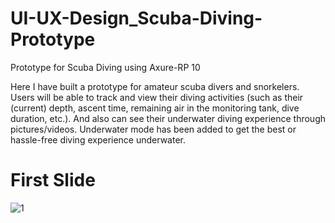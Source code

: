 # UI-UX-Design_Scuba-Diving-Prototype
Prototype for Scuba Diving using Axure-RP 10

Here I have built a prototype for amateur scuba divers and snorkelers. Users will be able to track and view their diving activities (such as their (current) depth, ascent time, remaining air in the monitoring tank, dive duration, etc.). And also can see their underwater diving experience through pictures/videos. Underwater mode has been added to get the best or hassle-free diving experience underwater.

# First Slide

![1](https://github.com/AlexGomes101/UI-UX-Design_Scuba-Diving-Prototype/assets/86958690/14422e44-7b17-47db-9a03-75520fbf7ebf)

